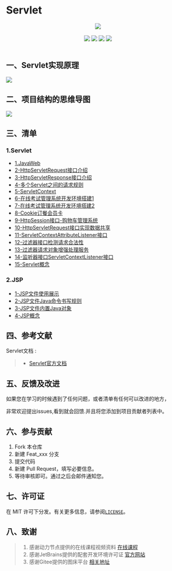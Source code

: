 # Servlet

<center>
<img src="https://gitee.com/YunboCheng/imageBad/raw/master/image/Servlet1.png" >
</center>

<br>

<div align="center">
    <img src="https://img.shields.io/badge/Servlet-容器-mediumslateblue">
    <img src="https://img.shields.io/badge/Tomcat-Http服务器-mediumslateblue">
    <img src="https://img.shields.io/badge/Cookie-识别用户-mediumslateblue">
  <img src="https://visitor-badge.glitch.me/badge?page_id=YunboCheng4379.HTML-CSS-JS-Ajax-jQuery" >
<br>
<br>
</div>

## 一、Servlet实现原理

![](https://gitee.com/YunboCheng/imageBad/raw/master/image/Cookie1.jpg)

## 二、项目结构的思维导图

![](https://gitee.com/YunboCheng/imageBad/raw/master/image/servlet.png)

## 三、清单

### 1.Servlet

-	[1.JavaWeb](./JavaWeb)
-	[2-HttpServletRequest接口介绍](./HttpServletRequest接口介绍)
-	[3-HttpServletResponse接口介绍](./HttpServletResponse接口介绍)
-	[4-多个Servlet之间的请求规则](./多个Servlet之间的请求规则)
-	[5-ServletContext](./ServletContext)
-	[6-在线考试管理系统开发环境搭建1](./在线考试管理系统开发环境搭建)
-	[7-在线考试管理系统开发环境搭建2](./在线考试管理系统开发环境搭建1)
-	[8-Cookie订餐会员卡](./Cookie订餐会员卡)
-	[9-HttpSession接口-购物车管理系统](./HttpSession接口-购物车管理系统)
-	[10-HttpServletRequest接口实现数据共享](./HttpServletRequest接口实现数据共享)
-	[11-ServletContextAttributeListener接口](./ServletContextAttributeListener接口)
-	[12-过滤器接口检测请求合法性](./过滤器接口检测请求合法性)
-	[13-过滤器请求对象增强处理服务](./过滤器请求对象增强处理服务)
-	[14-监听器接口ServletContextListener接口](./监听器接口ServletContextListener接口)
-	[15-Servlet概念](./Servlet概念.md)

### 2.JSP

-	[1-JSP文件使用展示](./JSP文件使用展示)
-	[2-JSP文件Java命令书写规则](./JSP文件Java命令书写规则)
-	[3-JSP文件内置Java对象](./JSP文件内置Java对象)
-	[4-JSP概念](./JSP概念.md)


## 四、参考文献

Servlet文档 :

> - [Servlet官方文档](https://tomcat.apache.org/tomcat-5.5-doc/servletapi/)

## 五、反馈及改进

如果您在学习的时候遇到了任何问题，或者清单有任何可以改进的地方，

非常欢迎提出issues,看到就会回馈.并且将您添加到项目贡献者列表中。

## 六、参与贡献

1. Fork 本仓库
2. 新建 Feat_xxx 分支
3. 提交代码
4. 新建 Pull Request，填写必要信息。
5. 等待审核即可。通过之后会邮件通知您。

## 七、许可证

在 MIT 许可下分发。有关更多信息，请参阅[`LICENSE`](./LICENSE)。

## 八、致谢

>  1. 感谢动力节点提供的在线课程视频资料 [在线课程](https://www.bilibili.com/video/BV1Yz411B7Pk)
>  2. 感谢JetBrains提供的配套开发环境许可证 [官方网站](https://www.jetbrains.com/)
>  3. 感谢Gitee提供的图床平台 [相关地址](https://gitee.com/YunboCheng/imageBad)

